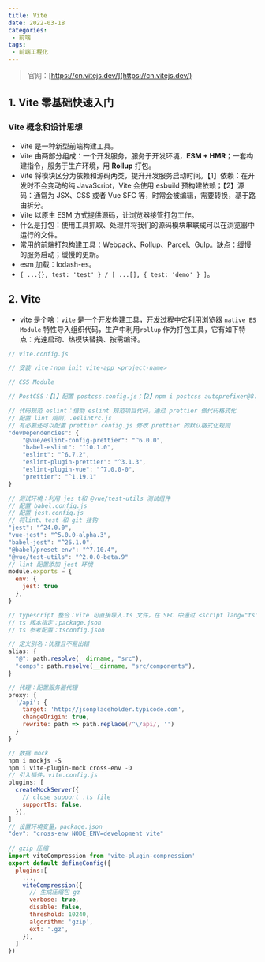 ```yaml
---
title: Vite
date: 2022-03-18
categories:
 - 前端
tags:
 - 前端工程化
---
```


<!-- more -->



> 官网：[https://cn.vitejs.dev/](https://cn.vitejs.dev/)



## 1. Vite 零基础快速入门

### Vite 概念和设计思想

- Vite 是一种新型前端构建工具。
- Vite 由两部分组成：一个开发服务，服务于开发环境，**ESM + HMR**；一套构建指令，服务于生产环境，用 **Rollup** 打包。
- Vite 将模块区分为依赖和源码两类，提升开发服务启动时间。【1】依赖：在开发时不会变动的纯 JavaScript，Vite 会使用 esbuild 预构建依赖；【2】源码：通常为 JSX、CSS 或者 Vue SFC 等，时常会被编辑，需要转换，基于路由拆分。
- Vite 以原生 ESM 方式提供源码，让浏览器接管打包工作。
- 什么是打包：使用工具抓取、处理并将我们的源码模块串联成可以在浏览器中运行的文件。
- 常用的前端打包构建工具：Webpack、Rollup、Parcel、Gulp。缺点：缓慢的服务启动；缓慢的更新。
- esm 加载：lodash-es。
- `{ ...{}, test: 'test' } / [ ...[], { test: 'demo' } ]`。



## 2. Vite

- vite 是个啥：`vite` 是一个开发构建工具，开发过程中它利用浏览器 `native ES Module` 特性导入组织代码，生产中利用`rollup` 作为打包工具，它有如下特点：光速启动、热模块替换、按需编译。

```javascript
// vite.config.js

// 安装 vite：npm init vite-app <project-name>

// CSS Module

// PostCSS：【1】配置 postcss.config.js；【2】npm i postcss autoprefixer@8.1.4

// 代码规范 eslint：借助 eslint 规范项目代码，通过 prettier 做代码格式化
// 配置 lint 规则，.eslintrc.js
// 有必要还可以配置 prettier.config.js 修改 prettier 的默认格式化规则
"devDependencies": {
    "@vue/eslint-config-prettier": "^6.0.0",
    "babel-eslint": "^10.1.0",
    "eslint": "^6.7.2",
    "eslint-plugin-prettier": "^3.1.3",
    "eslint-plugin-vue": "^7.0.0-0",
    "prettier": "^1.19.1"
}

// 测试环境：利用 jes t和 @vue/test-utils 测试组件
// 配置 babel.config.js
// 配置 jest.config.js
// 将lint、test 和 git 挂钩
"jest": "^24.0.0",
"vue-jest": "^5.0.0-alpha.3",
"babel-jest": "^26.1.0",
"@babel/preset-env": "^7.10.4",
"@vue/test-utils": "^2.0.0-beta.9"
// lint 配置添加 jest 环境
module.exports = {
  env: {
    jest: true
  },
}

// typescript 整合：vite 可直接导入.ts 文件，在 SFC 中通过 <script lang="ts"> 使用
// ts 版本指定：package.json
// ts 参考配置：tsconfig.json

// 定义别名：优雅且不易出错
alias: {
  "@": path.resolve(__dirname, "src"),
  "comps": path.resolve(__dirname, "src/components"),
}

// 代理：配置服务器代理
proxy: {
  '/api': {
    target: 'http://jsonplaceholder.typicode.com',
    changeOrigin: true,
    rewrite: path => path.replace(/^\/api/, '')
  }
}

// 数据 mock
npm i mockjs -S
npm i vite-plugin-mock cross-env -D
// 引入插件，vite.config.js
plugins: [
  createMockServer({
    // close support .ts file
    supportTs: false,
  }),
]
// 设置环境变量，package.json
"dev": "cross-env NODE_ENV=development vite"
    
// gzip 压缩
import viteCompression from 'vite-plugin-compression'
export default defineConfig({
  plugins:[
    ...,
    viteCompression({
      // 生成压缩包 gz
      verbose: true,
      disable: false,
      threshold: 10240,
      algorithm: 'gzip',
      ext: '.gz',
    }),
  ]
})
```



